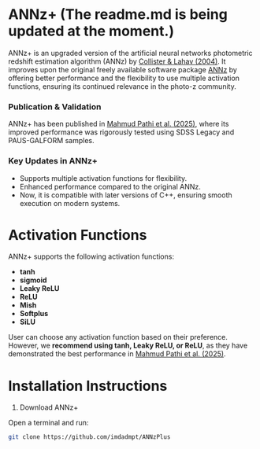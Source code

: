 # ANNz+ (The readme.md is being updated at the moment.) 
ANNz+ is an upgraded version of the artificial neural networks photometric redshift estimation algorithm (ANNz) by [Collister & Lahav (2004)](https://iopscience.iop.org/article/10.1086/383254). It improves upon the original freely available software package [ANNz](https://www.homepages.ucl.ac.uk/~ucapola/annz.html) by offering better performance and the flexibility to use multiple activation functions, ensuring its continued relevance in the photo-z community. 

### Publication & Validation  
ANNz+ has been published in [Mahmud Pathi et al. (2025)](https://iopscience.iop.org/article/10.1088/1475-7516/2025/01/097/meta), where its improved performance was rigorously tested using SDSS Legacy and PAUS-GALFORM samples.  

### Key Updates in ANNz+  
- Supports multiple activation functions for flexibility.  
- Enhanced performance compared to the original ANNz.  
- Now, it is compatible with later versions of C++, ensuring smooth execution on modern systems.  

# Activation Functions  
ANNz+ supports the following activation functions:  
- **tanh**  
- **sigmoid**  
- **Leaky ReLU**  
- **ReLU**  
- **Mish**  
- **Softplus**  
- **SiLU**  

User can choose any activation function based on their preference. However, we **recommend using tanh, Leaky ReLU, or ReLU**, as they have demonstrated the best performance in [Mahmud Pathi et al. (2025)](https://iopscience.iop.org/article/10.1088/1475-7516/2025/01/097/meta).  

# Installation Instructions  

1. Download ANNz+
   
Open a terminal and run:  
```bash
git clone https://github.com/imdadmpt/ANNzPlus
